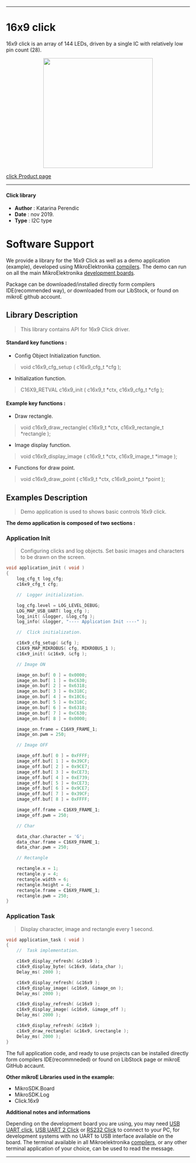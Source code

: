 
 

---
# 16x9 click

16x9 click is an array of 144 LEDs, driven by a single IC with relatively low pin count (28).

<p align="center">
  <img src="http://download.mikroe.com/images/click_for_ide/16x9g_click.png" height=300px>
</p>

[click Product page](<https://www.mikroe.com/16x9-g-click>)

---

#### Click library 

- **Author**        : Katarina Perendic
- **Date**          : nov 2019.
- **Type**          : I2C type


# Software Support

We provide a library for the 16x9 Click 
as well as a demo application (example), developed using MikroElektronika 
[compilers](http://shop.mikroe.com/compilers). 
The demo can run on all the main MikroElektronika [development boards](http://shop.mikroe.com/development-boards).

Package can be downloaded/installed directly form compilers IDE(recommended way), or downloaded from our LibStock, or found on mikroE github account. 

## Library Description

> This library contains API for 16x9 Click driver.

#### Standard key functions :

- Config Object Initialization function.
> void c16x9_cfg_setup ( c16x9_cfg_t *cfg ); 
 
- Initialization function.
> C16X9_RETVAL c16x9_init ( c16x9_t *ctx, c16x9_cfg_t *cfg );


#### Example key functions :

- Draw rectangle.
> void c16x9_draw_rectangle( c16x9_t *ctx,  c16x9_rectangle_t *rectangle );
 
- Image display function.
> void c16x9_display_image ( c16x9_t *ctx, c16x9_image_t *image );

- Functions for draw point.
> void c16x9_draw_point ( c16x9_t *ctx, c16x9_point_t *point );

## Examples Description

> Demo application is used to shows basic controls 16x9 click.

**The demo application is composed of two sections :**

### Application Init 

> Configuring clicks and log objects.
> Set basic images and characters to be drawn on the screen.

```c
void application_init ( void )
{
    log_cfg_t log_cfg;
    c16x9_cfg_t cfg;

    //  Logger initialization.

    log_cfg.level = LOG_LEVEL_DEBUG;
    LOG_MAP_USB_UART( log_cfg );
    log_init( &logger, &log_cfg );
    log_info( &logger, "---- Application Init ----" );

    //  Click initialization.

    c16x9_cfg_setup( &cfg );
    C16X9_MAP_MIKROBUS( cfg, MIKROBUS_1 );
    c16x9_init( &c16x9, &cfg );

    // Image ON

    image_on.buf[ 0 ] = 0x0000;
    image_on.buf[ 1 ] = 0xC630;
    image_on.buf[ 2 ] = 0x6318;
    image_on.buf[ 3 ] = 0x318C;
    image_on.buf[ 4 ] = 0x18C6;
    image_on.buf[ 5 ] = 0x318C;
    image_on.buf[ 6 ] = 0x6318;
    image_on.buf[ 7 ] = 0xC630;
    image_on.buf[ 8 ] = 0x0000;

    image_on.frame = C16X9_FRAME_1;
    image_on.pwm = 250;

    // Image OFF

    image_off.buf[ 0 ] = 0xFFFF;
    image_off.buf[ 1 ] = 0x39CF;
    image_off.buf[ 2 ] = 0x9CE7;
    image_off.buf[ 3 ] = 0xCE73;
    image_off.buf[ 4 ] = 0xE739;
    image_off.buf[ 5 ] = 0xCE73;
    image_off.buf[ 6 ] = 0x9CE7;
    image_off.buf[ 7 ] = 0x39CF;
    image_off.buf[ 8 ] = 0xFFFF;

    image_off.frame = C16X9_FRAME_1;
    image_off.pwm = 250;

    // Char

    data_char.character = 'G';
    data_char.frame = C16X9_FRAME_1;
    data_char.pwm = 250;

    // Rectangle

    rectangle.x = 1;
    rectangle.y = 4;
    rectangle.width = 6;
    rectangle.height = 4;
    rectangle.frame = C16X9_FRAME_1;
    rectangle.pwm = 250;
}
```

### Application Task

> Display character, image and rectangle every 1 second.

```c
void application_task ( void )
{
    //  Task implementation.

    c16x9_display_refresh( &c16x9 );
    c16x9_display_byte( &c16x9, &data_char );
    Delay_ms( 2000 );

    c16x9_display_refresh( &c16x9 );
    c16x9_display_image( &c16x9, &image_on );
    Delay_ms( 2000 );

    c16x9_display_refresh( &c16x9 );
    c16x9_display_image( &c16x9, &image_off );
    Delay_ms( 2000 );

    c16x9_display_refresh( &c16x9 );
    c16x9_draw_rectangle( &c16x9, &rectangle );
    Delay_ms( 2000 );
}
```

The full application code, and ready to use projects can be  installed directly form compilers IDE(recommneded) or found on LibStock page or mikroE GitHub accaunt.

**Other mikroE Libraries used in the example:** 

- MikroSDK.Board
- MikroSDK.Log
- Click.16x9

**Additional notes and informations**

Depending on the development board you are using, you may need 
[USB UART click](http://shop.mikroe.com/usb-uart-click), 
[USB UART 2 Click](http://shop.mikroe.com/usb-uart-2-click) or 
[RS232 Click](http://shop.mikroe.com/rs232-click) to connect to your PC, for 
development systems with no UART to USB interface available on the board. The 
terminal available in all Mikroelektronika 
[compilers](http://shop.mikroe.com/compilers), or any other terminal application 
of your choice, can be used to read the message.



---


